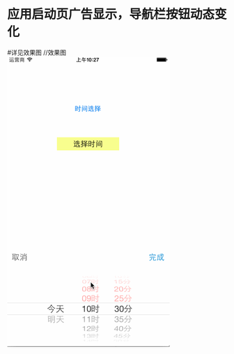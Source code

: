 # 应用启动页广告显示，导航栏按钮动态变化
#详见效果图
//效果图
![](https://github.com/HaoRuizhi/timeSelect/blob/master/TimeSelect/时间选择.gif)

